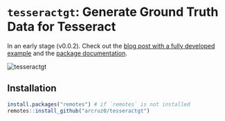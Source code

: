 `tesseractgt`: Generate Ground Truth Data for Tesseract
================

In an early stage (v0.0.2). Check out the [blog post with a fully developed example](https://arcruz0.github.io/posts/finetuning-tess/index.html) and the [package documentation](https://arcruz0.github.io/tesseractgt/index.html).

![tesseractgt](https://user-images.githubusercontent.com/28851411/211395669-eee044c2-7da1-4651-828e-5d6863f10133.gif)

## Installation

``` r
install.packages("remotes") # if `remotes` is not installed
remotes::install_github("arcruz0/tesseractgt")
```
